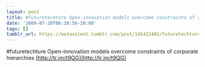```yaml
---
layout: post
title: #futuretechture Open-innovation models overcome constraints of corporate hierarchies
date: '2009-07-20T06:10:56-10:00'
tags: []
tumblr_url: https://metavalent.tumblr.com/post/145422401/futuretechture-open-innovation-models-overcome
---
```

#futuretechture Open-innovation models overcome constraints of corporate hierarchies [http://tr.im/t9QG](http://tr.im/t9QG)

